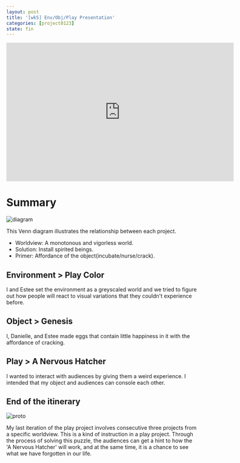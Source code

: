 ```yaml
---
layout: post
title: '[wk5] Env/Obj/Play Presentation'
categories: [project0123]
state: fin
---
```

<iframe src="https://docs.google.com/presentation/d/1nUDICORXjo30lUH1rLPN2kXVC6wa6ruLMQXYqwEi8DQ/embed?start=false&loop=false&delayms=3000" frameborder="0" width="600" height="366" allowfullscreen="true" mozallowfullscreen="true" webkitallowfullscreen="true"></iframe>

# Summary
![diagram](/sp17-ms2/assets/img/5wk_presentation/presentation.005.jpeg)

This Venn diagram illustrates the relationship between each project.
+ Worldview: A monotonous and vigorless world.
+ Solution: Install spirited beings.
+ Primer: Affordance of the object(incubate/nurse/crack).

## Environment > Play Color
I and Estee set the environment as a greyscaled world and we tried to figure out how people will react to visual variations that they couldn't experience before.
## Object > Genesis
I, Danielle, and Estee made eggs that contain little happiness in it with the affordance of cracking.
## Play > A Nervous Hatcher
I wanted to interact with audiences by giving them a weird experience. I intended that my object and audiences can console each other.
## End of the itinerary
![proto](/sp17-ms2/assets/img/5wk_presentation/proto03.jpg)

My last iteration of the play project involves consecutive three projects from a specific worldview. This is a kind of instruction in a play project. Through the process of solving this puzzle, the audiences can get a hint to how the 'A Nervous Hatcher' will work, and at the same time, it is a chance to see what we have forgotten in our life.